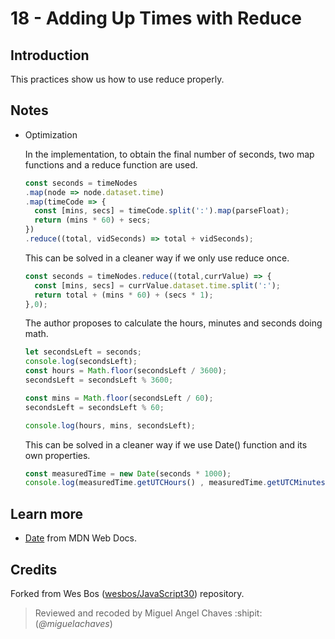 # 18 - Adding Up Times with Reduce
## Introduction
This practices show us how to use reduce properly.

## Notes
* Optimization

    In the implementation, to obtain the final number of seconds, two map functions and a reduce function are used.

    ```javascript
    const seconds = timeNodes
    .map(node => node.dataset.time)
    .map(timeCode => {
      const [mins, secs] = timeCode.split(':').map(parseFloat);
      return (mins * 60) + secs;
    })
    .reduce((total, vidSeconds) => total + vidSeconds);
    ```
    This can be solved in a cleaner way if we only use reduce once.

    ```javascript
    const seconds = timeNodes.reduce((total,currValue) => {
      const [mins, secs] = currValue.dataset.time.split(':');
      return total + (mins * 60) + (secs * 1);
    },0);
    ```
    
    The author proposes to calculate the hours, minutes and seconds doing math.

    ```javascript
    let secondsLeft = seconds;
    console.log(secondsLeft);
    const hours = Math.floor(secondsLeft / 3600);
    secondsLeft = secondsLeft % 3600;

    const mins = Math.floor(secondsLeft / 60);
    secondsLeft = secondsLeft % 60;

    console.log(hours, mins, secondsLeft);
    ```
    This can be solved in a cleaner way if we use Date() function and its own properties.

    ```javascript
    const measuredTime = new Date(seconds * 1000);
    console.log(measuredTime.getUTCHours() , measuredTime.getUTCMinutes() , measuredTime.getUTCSeconds());
    ```

## Learn more
* [Date](https://developer.mozilla.org/es/docs/Web/JavaScript/Referencia/Objetos_globales/Date) from MDN Web Docs.


## Credits
Forked from Wes Bos ([wesbos/JavaScript30](https://github.com/wesbos/JavaScript30)) repository.
> Reviewed and recoded by Miguel Angel Chaves :shipit: (*@miguelachaves*)
